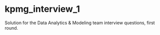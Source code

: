 # kpmg_interview_1
Solution for the Data Analytics &amp; Modeling team interview questions, first round.
